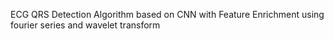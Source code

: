 ECG QRS Detection Algorithm based on CNN 
with Feature Enrichment using fourier series and wavelet transform
